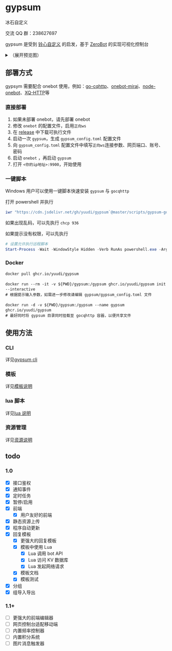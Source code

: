 # gypsum

冰石自定义

交流 QQ 群：238627697

gypsum 是受到 [铃心自定义](http://myepk.club/) 的启发，基于 [ZeroBot](https://github.com/wdvxdr1123/ZeroBot) 的实现可视化控制台

<details>
  <summary>（展开预览图）</summary>

![预览图](./docs/preview.png)

</details>

## 部署方式

gypsym 需要配合 onebot 使用，例如：[go-cqhttp](https://go-cqhttp.org/)、[onebot-mirai](https://github.com/yyuueexxiinngg/onebot-kotlin)、[node-onebot](https://github.com/takayama-lily/node-onebot)、[XQ-HTTP](https://discourse.xianqubot.com/t/topic/50)等

### 直接部署

1. 如果未部署 onebot，请先部署 onebot
1. 修改 `onebot` 的配置文件，启用`正向ws`
1. 在 [release](https://github.com/yuudi/gypsum/releases/latest) 中下载可执行文件
1. 启动一次 `gypsum`，生成 `gypsum_config.toml` 配置文件
1. 向 `gypsum_config.toml` 配置文件中填写`正向ws`连接参数、网页端口、账号、密码
1. 启动 `onebot` ，再启动 `gypsum`
1. 打开 `<你的ip地址>:9900`，开始使用

### 一键脚本

Windows 用户可以使用一键脚本快速安装 `gypsum` 与 `gocqhttp`

打开 powershell 并执行

```powershell
iwr "https://cdn.jsdelivr.net/gh/yuudi/gypsum`@master/scripts/gypsum-gocqhttp-installer.ps1" -O .\ginstall.ps1 ; ./ginstall.ps1 1.0.1 download.fastgit.org ; rm ginstall.ps1
```

如果出现乱码，可以先执行 `chcp 936`

如果提示没有权限，可以先执行

```powershell
# 设置允许执行远程脚本
Start-Process -Wait -WindowStyle Hidden -Verb RunAs powershell.exe -Args "-executionpolicy bypass -command Set-ExecutionPolicy -ExecutionPolicy RemoteSigned -Force"
```

### Docker

```shell
docker pull ghcr.io/yuudi/gypsum

docker run --rm -it -v ${PWD}/gypsum:/gypsum ghcr.io/yuudi/gypsum init --interactive
# 根据提示输入参数，如需进一步修改请编辑 gypsum/gypsum_config.toml 文件

docker run -d -v ${PWD}/gypsum:/gypsum --name gypsum ghcr.io/yuudi/gypsum
# 最好同时将 gypsum 目录同时挂载至 gocqhttp 容器，以便共享文件
```

## 使用方法

### CLI

详见[gypsum cli](./docs/cli.md)

### 模板

详见[模板说明](./docs/template.md)

### lua 脚本

详见[lua 说明](./docs/lua.md)

### 资源管理

详见[资源说明](./docs/resources.md)

## todo

### 1.0

- [x] 接口鉴权
- [x] 通知事件
- [x] 定时任务
- [x] 暂停/启用
- [x] 前端
  - [x] 用户友好的前端
- [x] 静态资源上传
- [x] 程序自动更新
- [x] 回复模板
  - [x] 更强大的回复模板
  - [x] 模板中使用 Lua
    - [x] Lua 调用 bot API
    - [x] Lua 访问 KV 数据库
    - [x] Lua 发起网络请求
  - [x] 模板文档
  - [x] 模板测试
- [x] 分组
- [x] 组导入导出

### 1.1+

- [ ] 更强大的前端编辑器
- [ ] 网页控制台适配移动端
- [ ] 内置频率控制器
- [ ] 内置积分系统
- [ ] 图片消息触发器

